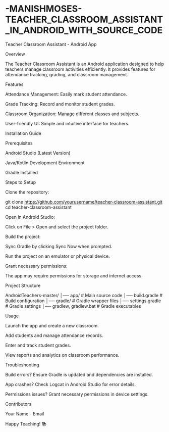 # -MANISHMOSES-TEACHER_CLASSROOM_ASSISTANT_IN_ANDROID_WITH_SOURCE_CODE
Teacher Classroom Assistant - Android App

Overview

The Teacher Classroom Assistant is an Android application designed to help teachers manage classroom activities efficiently. It provides features for attendance tracking, grading, and classroom management.

Features

Attendance Management: Easily mark student attendance.

Grade Tracking: Record and monitor student grades.

Classroom Organization: Manage different classes and subjects.

User-friendly UI: Simple and intuitive interface for teachers.

Installation Guide

Prerequisites

Android Studio (Latest Version)

Java/Kotlin Development Environment

Gradle Installed

Steps to Setup

Clone the repository:

git clone https://github.com/yourusername/teacher-classroom-assistant.git
cd teacher-classroom-assistant

Open in Android Studio:

Click on File > Open and select the project folder.

Build the project:

Sync Gradle by clicking Sync Now when prompted.

Run the project on an emulator or physical device.

Grant necessary permissions:

The app may require permissions for storage and internet access.

Project Structure

AndroidTeachers-master/
│── app/                 # Main source code
│── build.gradle         # Build configuration
│── gradle/              # Gradle wrapper files
│── settings.gradle      # Gradle settings
│── gradlew, gradlew.bat # Gradle executables

Usage

Launch the app and create a new classroom.

Add students and manage attendance records.

Enter and track student grades.

View reports and analytics on classroom performance.

Troubleshooting

Build errors? Ensure Gradle is updated and dependencies are installed.

App crashes? Check Logcat in Android Studio for error details.

Permissions issues? Grant necessary permissions in device settings.



Contributors

Your Name - Email

Happy Teaching! 📚

